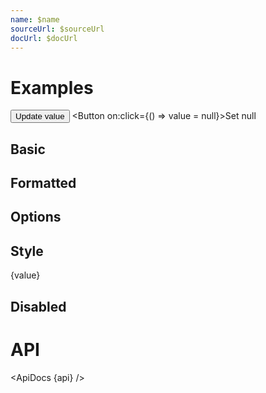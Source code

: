 ```yaml
---
name: $name
sourceUrl: $sourceUrl
docUrl: $docUrl
---
```


<script>
  import api from '$lib/components/TweenedValue.svelte?raw&sveld';
  import ApiDocs from '$lib/components/ApiDocs.svelte';
  import * as easings from 'svelte/easing'

  import AppBar from '$lib/components/AppBar.svelte';
  import Button from '$lib/components/Button.svelte';
  import Preview from '$lib/components/Preview.svelte';
  import TweenedValue from '$lib/components/TweenedValue.svelte';
  import { format } from '$lib/utils/format';

  let value = 0;

  function update() {
    value = Math.random() * 10;
  }
</script>

# Examples

<Button variant="filled" color="blue" on:click={update}>Update value</Button>
<Button on:click={() => value = null}>Set null</Button>

## Basic

<Preview>
  <TweenedValue {value} />
</Preview>

## Formatted

<Preview>
  <TweenedValue {value} format="currency" />
</Preview>

## Options

<Preview>
  <TweenedValue {value} format="decimal" options={{ duration: 1000, easing: easings.expoOut }} />
</Preview>

## Style

<Preview>
  <TweenedValue {value} let:value>
    <span style:color={value < 5 ? 'red' : 'green'}>{value}</span>
  </TweenedValue>
</Preview>

## Disabled

<Preview>
  <TweenedValue {value} disabled />
</Preview>

# API

<ApiDocs {api} />
